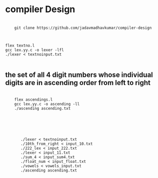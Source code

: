 # compiler Design 

<pre >
  <code>
    git clone https://github.com/jadavmadhavkumar/compiler-design
  </code>
</pre>
<pre>
<code>
flex textno.l 
gcc lex.yy.c -o lexer -lfl                                                                                            
./lexer < textnoinput.txt 
          </code>  
</pre>

<h2>the set of all 4 digit numbers whose individual digits are in ascending order from left to right</h2>
<pre>
  <code>
    flex ascendings.l
    gcc lex.yy.c -o ascending -ll
    ./ascending ascending.txt
  </code>
</pre>
  <pre>
  <code>
    <ol>
    ./lexer < textnoinput.txt 
    ./10th_from_right < input_10.txt
    ./222_lex < input_222.txt
    ./lexer < input_11.txt
    ./sum_4 < input_sum4.txt
    ./float_num < input_float.txt  
    ./vowels < vowels_input.txt
    ./ascending ascending.txt
    </ol>
    </code>
  </pre>
